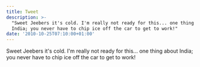 ```yaml
---
title: Tweet
description: >-
  "Sweet Jeebers it's cold. I'm really not ready for this... one thing about
  India; you never have to chip ice off the car to get to work!"
date: '2010-10-25T07:10:00+01:00'
---
```

Sweet Jeebers it's cold. I'm really not ready for this... one thing about India; you never have to chip ice off the car to get to work!
